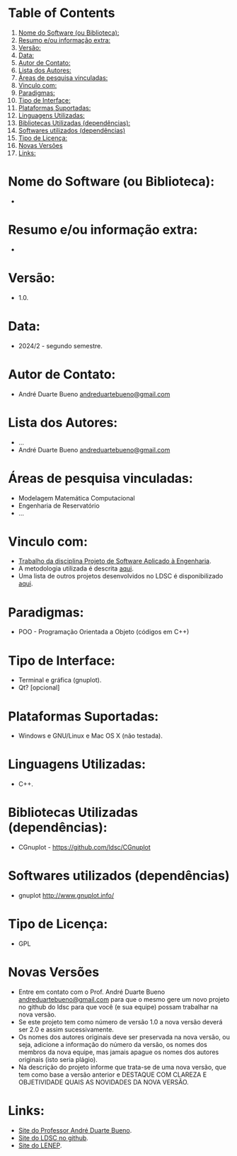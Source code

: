 
# Table of Contents

1.  [Nome do Software (ou Biblioteca):](#org2313b9b)
2.  [Resumo e/ou informação extra:](#orgb289cc3)
3.  [Versão:](#org27654ad)
4.  [Data:](#org14685fc)
5.  [Autor de Contato:](#orgffa4bcf)
6.  [Lista dos Autores:](#org18f81d5)
7.  [Áreas de pesquisa vinculadas:](#orgdb15429)
8.  [Vinculo com:](#orgeae2cfa)
9.  [Paradigmas:](#org239277c)
10. [Tipo de Interface:](#org179a1a3)
11. [Plataformas Suportadas:](#orgb4d834c)
12. [Linguagens Utilizadas:](#org9045193)
13. [Bibliotecas Utilizadas (dependências):](#org0ce474e)
14. [Softwares utilizados (dependências)](#orgeed7a30)
15. [Tipo de Licença:](#orgee014d5)
16. [Novas Versões](#org73a17fb)
17. [Links:](#orge932de1)



<a id="org2313b9b"></a>

# Nome do Software (ou Biblioteca):

-   


<a id="orgb289cc3"></a>

# Resumo e/ou informação extra:

-   


<a id="org27654ad"></a>

# Versão:

-   1.0.


<a id="org14685fc"></a>

# Data:

-   2024/2 - segundo semestre.


<a id="orgffa4bcf"></a>

# Autor de Contato:

-   André Duarte Bueno <andreduartebueno@gmail.com>


<a id="org18f81d5"></a>

# Lista dos Autores:

-   &#x2026;
-   André Duarte Bueno <andreduartebueno@gmail.com>


<a id="orgdb15429"></a>

# Áreas de pesquisa vinculadas:

-   Modelagem Matemática Computacional
-   Engenharia de Reservatório
-   &#x2026;


<a id="orgeae2cfa"></a>

# Vinculo com:

-   [Trabalho da disciplina Projeto de Software Aplicado à Engenharia](https://sites.google.com/view/professorandreduartebueno/ensino/projeto-de-software-aplicado).
-   A metodologia utilizada é descrita [aqui](https://github.com/ldsc/LDSC-ProjetoEngenharia-0-Metodologia-Instrucoes-Etapas).
-   Uma lista de outros projetos desenvolvidos no LDSC é disponibilizado [aqui](https://github.com/ldsc/LDSC-ProjetoEngenharia-0-Metodologia-Instrucoes-Etapas).


<a id="org239277c"></a>

# Paradigmas:

-   POO - Programação Orientada a Objeto (códigos em C++)


<a id="org179a1a3"></a>

# Tipo de Interface:

-   Terminal e gráfica (gnuplot).
-   Qt? [opcional]


<a id="orgb4d834c"></a>

# Plataformas Suportadas:

-   Windows e GNU/Linux e Mac OS X (não testada).


<a id="org9045193"></a>

# Linguagens Utilizadas:

-   C++.


<a id="org0ce474e"></a>

# Bibliotecas Utilizadas (dependências):

-   CGnuplot - <https://github.com/ldsc/CGnuplot>


<a id="orgeed7a30"></a>

# Softwares utilizados (dependências)

-   gnuplot <http://www.gnuplot.info/>


<a id="orgee014d5"></a>

# Tipo de Licença:

-   GPL


<a id="org73a17fb"></a>

# Novas Versões

-   Entre em contato com o Prof. André Duarte Bueno
    andreduartebueno@gmail.com
    para que o mesmo gere um novo projeto no github do ldsc para que você (e sua equipe) possam trabalhar na nova versão.
-   Se este projeto tem como número de versão 1.0 a nova versão deverá ser 2.0 e assim sucessivamente.
-   Os nomes dos autores originais deve ser preservada na nova versão, ou seja, adicione a informação do número da versão, os nomes dos membros da nova equipe, mas jamais apague os nomes dos autores originais (isto seria plágio).
-   Na descrição do projeto informe que trata-se de uma nova versão, que tem como base a versão anterior e DESTAQUE COM CLAREZA E OBJETIVIDADE QUAIS AS NOVIDADES DA NOVA VERSÃO.


<a id="orge932de1"></a>

# Links:

-   [Site do Professor André Duarte Bueno](https://sites.google.com/view/professorandreduartebueno/).
-   [Site do LDSC no github](https://github.com/ldsc).
-   [Site do LENEP](https://uenf.br/cct/lenep).

